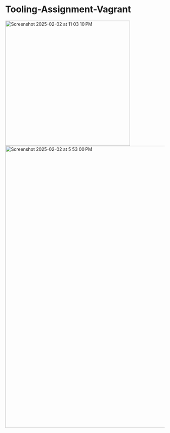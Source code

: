 # Tooling-Assignment-Vagrant
<img width="394" alt="Screenshot 2025-02-02 at 11 03 10 PM" src="https://github.com/user-attachments/assets/fa7ac667-4a4a-4de8-93b3-4b45f768c9da" />

<img width="888" alt="Screenshot 2025-02-02 at 5 53 00 PM" src="https://github.com/user-attachments/assets/586f4641-6834-44bc-881e-4aa7faabb7bf" />
